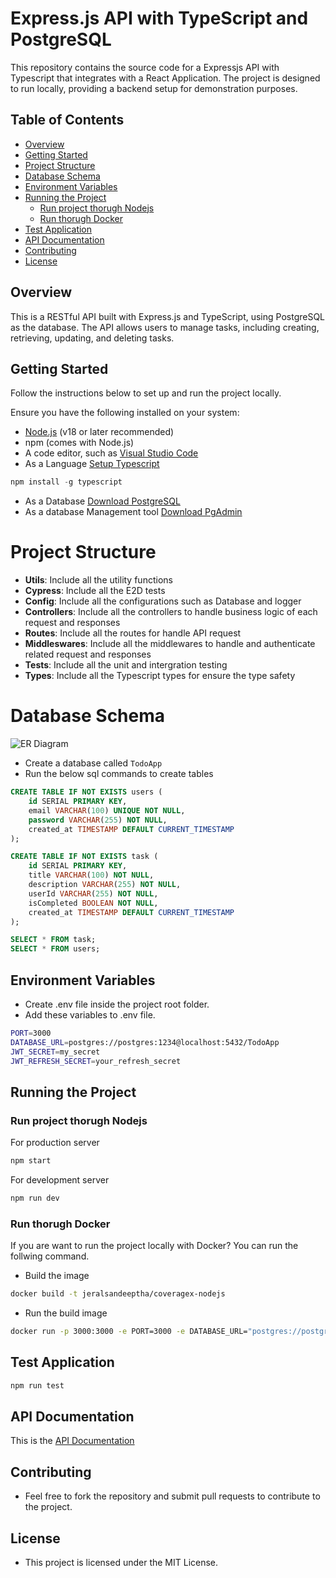 # Express.js API with TypeScript and PostgreSQL

This repository contains the source code for a Expressjs API with Typescript that integrates with a React Application. The project is designed to run locally, providing a backend setup for demonstration purposes.

## Table of Contents

- [Overview](#overview)
- [Getting Started](#getting-started)
- [Project Structure](#project-structure)
- [Database Schema](#database-schema)
- [Environment Variables](#environment-variables)
- [Running the Project](#running-the-project)
    - [Run project thorugh Nodejs](#run-project-through-nodejs)
    - [Run thorugh Docker](#run-through-docker)
- [Test Application](#test-application)
- [API Documentation](#api-documentation)
- [Contributing](#contributing)
- [License](#license)

## Overview

This is a RESTful API built with Express.js and TypeScript, using PostgreSQL as the database. The API allows users to manage tasks, including creating, retrieving, updating, and deleting tasks.

## Getting Started

Follow the instructions below to set up and run the project locally.

Ensure you have the following installed on your system:

- [Node.js](https://nodejs.org/) (v18 or later recommended)
- npm (comes with Node.js)
- A code editor, such as [Visual Studio Code](https://code.visualstudio.com/)
- As a Language [Setup Typescript](https://www.typescriptlang.org/)
```js
npm install -g typescript
```
- As a Database [Download PostgreSQL](https://www.postgresql.org/download/)
- As a database Management tool [Download PgAdmin](https://www.pgadmin.org/download/)

# Project Structure

- **Utils**: Include all the utility functions
- **Cypress**: Include all the E2D tests
- **Config**: Include all the configurations such as Database and logger
- **Controllers**: Include all the controllers to handle business logic of each request and responses
- **Routes**: Include all the routes for handle API request
- **Middleswares**: Include all the middlewares to handle and authenticate related request and responses
- **Tests**: Include all the unit and intergration testing
- **Types**: Include all the Typescript types for ensure the type safety

# Database Schema

![ER Diagram](https://res.cloudinary.com/dv9ax00l4/image/upload/v1740517480/er_gmsju3.png)

- Create a database called `TodoApp`
- Run the below sql commands to create tables
```sql
CREATE TABLE IF NOT EXISTS users (
    id SERIAL PRIMARY KEY,
    email VARCHAR(100) UNIQUE NOT NULL,
    password VARCHAR(255) NOT NULL,
    created_at TIMESTAMP DEFAULT CURRENT_TIMESTAMP
);

CREATE TABLE IF NOT EXISTS task (
    id SERIAL PRIMARY KEY,
    title VARCHAR(100) NOT NULL,
    description VARCHAR(255) NOT NULL,
    userId VARCHAR(255) NOT NULL,
    isCompleted BOOLEAN NOT NULL,
    created_at TIMESTAMP DEFAULT CURRENT_TIMESTAMP
);

SELECT * FROM task;
SELECT * FROM users;
```

## Environment Variables

- Create .env file inside the project root folder.
- Add these variables to .env file.
```bash
PORT=3000
DATABASE_URL=postgres://postgres:1234@localhost:5432/TodoApp
JWT_SECRET=my_secret
JWT_REFRESH_SECRET=your_refresh_secret
```

## Running the Project

### Run project thorugh Nodejs

For production server
```bash
npm start
```

For development server
```bash
npm run dev
```

### Run thorugh Docker

If you are want to run the project locally with Docker? You can run the follwing command.

- Build the image
```bash
docker build -t jeralsandeeptha/coveragex-nodejs
```

- Run the build image
```bash
docker run -p 3000:3000 -e PORT=3000 -e DATABASE_URL="postgres://postgres:1234@host.docker.internal:5432/TodoApp" -e JWT_SECRET=my_secret -e JWT_REFRESH_SECRET=your_refresh_secret jeralsandeeptha/coveragex-nodejs
```

## Test Application

```bash
npm run test
```

## API Documentation

This is the [API Documentation](https://documenter.getpostman.com/view/20760727/2sAYdeNC6s)

## Contributing

- Feel free to fork the repository and submit pull requests to contribute to the project.

## License

- This project is licensed under the MIT License.